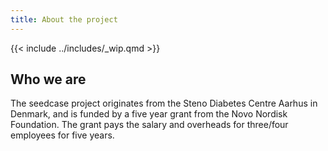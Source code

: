 ```yaml
---
title: About the project
---
```


{{< include ../includes/_wip.qmd >}}

## Who we are

The seedcase project originates from the Steno Diabetes Centre Aarhus in Denmark, and is funded by a five year grant from the Novo Nordisk Foundation.  The grant pays the salary and overheads for three/four employees for five years.

